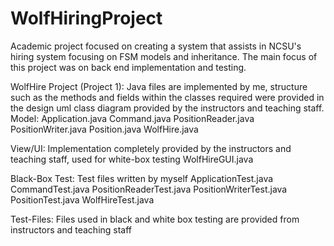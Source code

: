 # WolfHiringProject
Academic project focused on creating a system that assists in NCSU's hiring system focusing on FSM models and inheritance. The main focus of this project was on back end implementation and testing.


WolfHire Project (Project 1):
Java files are implemented by me, structure such as the methods and fields within the classes required were provided in the design uml class diagram provided by the instructors and teaching staff. Model: Application.java Command.java PositionReader.java PositionWriter.java Position.java WolfHire.java

View/UI: Implementation completely provided by the instructors and teaching staff, used for white-box testing WolfHireGUI.java

Black-Box Test: Test files written by myself ApplicationTest.java CommandTest.java PositionReaderTest.java PositionWriterTest.java PositionTest.java WolfHireTest.java

Test-Files: Files used in black and white box testing are provided from instructors and teaching staff
